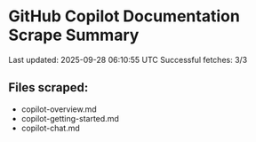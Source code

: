 # GitHub Copilot Documentation Scrape Summary

Last updated: 2025-09-28 06:10:55 UTC
Successful fetches: 3/3

## Files scraped:
- copilot-overview.md
- copilot-getting-started.md
- copilot-chat.md
